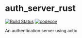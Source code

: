 # auth_server_rust
[![Build Status](https://github.com/ddboline/auth_server_rust/workflows/Rust/badge.svg?branch=master)](https://github.com/ddboline/auth_server_rust/actions?branch=master)
[![codecov](https://codecov.io/gh/ddboline/auth_server_rust/branch/master/graph/badge.svg)](https://codecov.io/gh/ddboline/auth_server_rust)

An authentication server using actix
